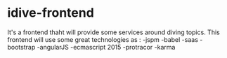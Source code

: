 # idive-frontend
It's a frontend thaht will provide some services around diving topics.
This frontend will use some great technologies as :
-jspm
-babel
-saas
-bootstrap
-angularJS
-ecmascript 2015
-protracor
-karma
